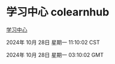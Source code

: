 # 学习中心 colearnhub
[学习中心](http://219.139.197.74:56308/colearnhub/)

2024年 10月 28日 星期一 11:10:02 CST

2024年 10月 28日 星期一 03:10:02 GMT
